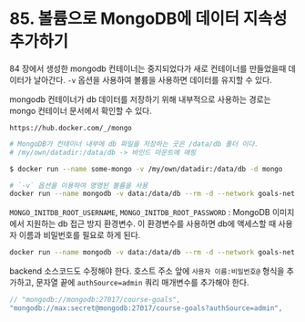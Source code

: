 # 85. 볼륨으로 MongoDB에 데이터 지속성 추가하기
84 장에서 생성한 mongodb 컨테이너는 중지되었다가 새로 컨테이너를 만들었을때 데이터가 날아간다. `-v` 옵션을 사용하여 볼륨을 사용하면  데이터를 유지할 수 있다.

mongodb 컨테이너가 db 데이터를 저장하기 위해 내부적으로 사용하는 경로는 mongo 컨테이너 문서에서 확인할 수 있다. 

`https://hub.docker.com/_/mongo`

```bash
# MongoDB가 컨테이너 내부에 db 파일을 저장하는 곳은 /data/db 폴더 이다.
# /my/own/datadir:/data/db -> 바인드 마운트에 매핑

$ docker run --name some-mongo -v /my/own/datadir:/data/db -d mongo
```

```bash
# `-v` 옵션을 이용하여 명명된 볼륨을 사용
docker run --name mongodb -v data:/data/db --rm -d --network goals-net mongo
```

`MONGO_INITDB_ROOT_USERNAME`, `MONGO_INITDB_ROOT_PASSWORD` : MongoDB 이미지에서 지원하는 db 접근 방지 환경변수. 이 환경변수를 사용하면 db에 액세스할 때 사용자 이름과 비밀번호를 필요로 하게 된다.

```bash
docker run --name mongodb -v data:/data/db --rm -d --network goals-net -e MONGO_INITDB_ROOT_USERNAME=max -e MONGO_INITDB_ROOT_PASSWORD=secret mongo
```

backend 소스코드도 수정해야 한다. 호스트 주소 앞에 `사용자 이름:비밀번호@` 형식을 추가하고, 문자열 끝에 `authSource=admin` 쿼리 매개변수를 추가해야 한다.
```javascript
// "mongodb://mongodb:27017/course-goals",
"mongodb://max:secret@mongodb:27017/course-goals?authSource=admin",
```
